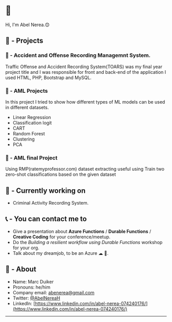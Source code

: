 # 👋 

Hi, I'm Abel Nerea.😊

## 🏁 - Projects

### 🤖 - Accident and Offense Recording Managemnt System.

 Traffic Offense and Accident Recording System(TOARS) was my final year project title and I was responsible for front and back-end of the application I used HTML, PHP, Bootstrap and MySQL.  

### 📝 - AML Projects

In this project I tried to show how different types of ML models can be used in different datasets. 
- Linear Regression
- Classification logit 
- CART
- Random Forest 
- Clustering 
- PCA

### 📝 - AML final Project

Using RMP(ratemyprofessor.com) dataset extracting useful using Train two zero-shot classifications based on the given dataset


## 👷 - Currently working on

- Criminal Activity Recording System.

## 📞 - You can contact me to

- Give a presentation about **Azure Functions** / **Durable Functions** / **Creative Coding** for your conference/meetup.
- Do the *Building a resilient workflow using Durable Functions* workshop for your org.
- Talk about my dreamjob, to be an Azure ☁ 🥑.

## 🧔 - About

- Name: Marc Duiker
- Pronouns: he/him
- Company email: abenerea@gmail.com
- Twitter: [@AbelNereaH](https://twitter.com/AbelNereaH)
- LinkedIn: [https://www.linkedin.com/in/abel-nerea-074240176/](https://www.linkedin.com/in/abel-nerea-074240176/)

---

